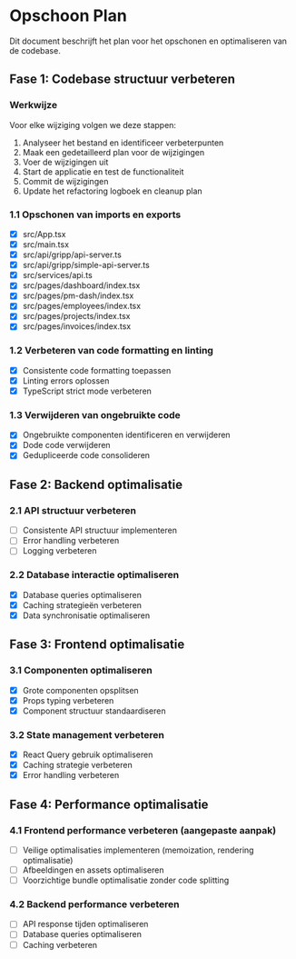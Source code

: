 # Opschoon Plan

Dit document beschrijft het plan voor het opschonen en optimaliseren van de codebase.

## Fase 1: Codebase structuur verbeteren

### Werkwijze
Voor elke wijziging volgen we deze stappen:
1. Analyseer het bestand en identificeer verbeterpunten
2. Maak een gedetailleerd plan voor de wijzigingen
3. Voer de wijzigingen uit
4. Start de applicatie en test de functionaliteit
5. Commit de wijzigingen
6. Update het refactoring logboek en cleanup plan

### 1.1 Opschonen van imports en exports
- [x] src/App.tsx
- [x] src/main.tsx
- [x] src/api/gripp/api-server.ts
- [x] src/api/gripp/simple-api-server.ts
- [x] src/services/api.ts
- [x] src/pages/dashboard/index.tsx
- [x] src/pages/pm-dash/index.tsx
- [x] src/pages/employees/index.tsx
- [x] src/pages/projects/index.tsx
- [x] src/pages/invoices/index.tsx

### 1.2 Verbeteren van code formatting en linting
- [x] Consistente code formatting toepassen
- [x] Linting errors oplossen
- [x] TypeScript strict mode verbeteren

### 1.3 Verwijderen van ongebruikte code
- [x] Ongebruikte componenten identificeren en verwijderen
- [x] Dode code verwijderen
- [x] Gedupliceerde code consolideren

## Fase 2: Backend optimalisatie

### 2.1 API structuur verbeteren
- [ ] Consistente API structuur implementeren
- [ ] Error handling verbeteren
- [ ] Logging verbeteren

### 2.2 Database interactie optimaliseren
- [x] Database queries optimaliseren
- [x] Caching strategieën verbeteren
- [x] Data synchronisatie optimaliseren

## Fase 3: Frontend optimalisatie

### 3.1 Componenten optimaliseren
- [x] Grote componenten opsplitsen
- [x] Props typing verbeteren
- [x] Component structuur standaardiseren

### 3.2 State management verbeteren
- [x] React Query gebruik optimaliseren
- [x] Caching strategie verbeteren
- [x] Error handling verbeteren

## Fase 4: Performance optimalisatie

### 4.1 Frontend performance verbeteren (aangepaste aanpak)
- [ ] Veilige optimalisaties implementeren (memoization, rendering optimalisatie)
- [ ] Afbeeldingen en assets optimaliseren
- [ ] Voorzichtige bundle optimalisatie zonder code splitting

### 4.2 Backend performance verbeteren
- [ ] API response tijden optimaliseren
- [ ] Database queries optimaliseren
- [ ] Caching verbeteren
